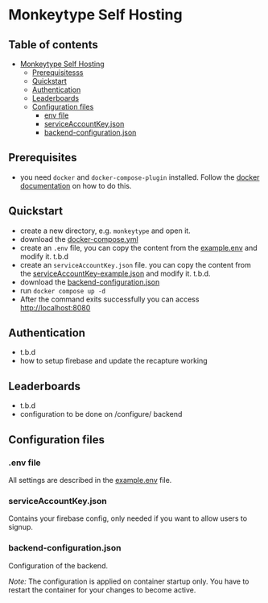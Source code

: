 # Monkeytype Self Hosting

<!-- TOC ignore:true -->
## Table of contents
<!-- TOC -->

- [Monkeytype Self Hosting](#monkeytype-self-hosting)
    - [Prerequisitesss](#prerequisitesss)
    - [Quickstart](#quickstart)
    - [Authentication](#authentication)
    - [Leaderboards](#leaderboards)
    - [Configuration files](#configuration-files)
        - [env file](#env-file)
        - [serviceAccountKey.json](#serviceaccountkeyjson)
        - [backend-configuration.json](#backend-configurationjson)

<!-- /TOC -->


## Prerequisites
- you need `docker` and `docker-compose-plugin` installed. Follow the [docker documentation](https://docs.docker.com/compose/install/) on how to do this.

## Quickstart

- create a new directory, e.g.  `monkeytype` and open it.
- download the [docker-compose.yml](https://github.com/monkeytypegame/monkeytype/tree/master/docker/docker-compose.yml)
- create an `.env` file, you can copy the content from the [example.env](https://github.com/monkeytypegame/monkeytype/tree/master/docker/example.env) and modify it. t.b.d
- create an `serviceAccountKey.json` file. you can copy the content from the [serviceAccountKey-example.json](https://github.com/monkeytypegame/monkeytype/tree/master/docker/serviceAccountKey-example.json) and modify it. t.b.d.
- download the [backend-configuration.json](https://github.com/monkeytypegame/monkeytype/tree/master/docker/backend-configuration.json)
- run `docker compose up -d`
- After the command exits successfully you can access [http://localhost:8080](http://localhost:8080)


## Authentication

- t.b.d
- how to setup firebase and update the recapture working

## Leaderboards

- t.b.d
- configuration to be done on /configure/ backend

## Configuration files

### .env file

All settings are described in the [example.env](https://github.com/monkeytypegame/monkeytype/tree/master/docker/example.env) file.

### serviceAccountKey.json

Contains your firebase config, only needed if you want to allow users to signup.

### backend-configuration.json

Configuration of the backend. 

_Note:_ The configuration is applied on container startup only. You have to restart the container for your changes to become active.
